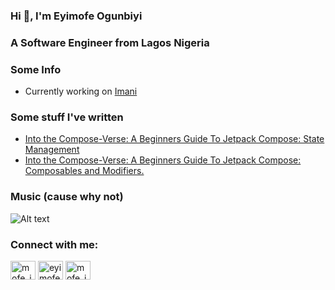 <h3 align="left">Hi 👋, I'm Eyimofe Ogunbiyi</h3>
<h3 align="left">A Software Engineer from Lagos Nigeria</h3>

### Some Info
-  Currently working on [Imani](https://imani.onijekuje.com/)

<!-- - I regularly write articles on [https://strawhatdeveloper.hashnode.dev/](https://strawhatdeveloper.hashnode.dev/) -->

### Some stuff I've written
<!-- BLOG-POST-LIST:START -->
- [Into the Compose-Verse: A Beginners Guide To Jetpack Compose: State Management](https://strawhatdeveloper.hashnode.dev/into-the-compose-verse-a-beginners-guide-to-jetpack-compose-state-management)
- [Into the Compose-Verse: A Beginners Guide To Jetpack Compose:  Composables and Modifiers.](https://strawhatdeveloper.hashnode.dev/into-the-compose-verse-a-beginners-guide-to-jetpack-compose-composables-and-modifiers)
<!-- BLOG-POST-LIST:END -->

### Music (cause why not)

![Alt text](https://spotify-recently-played-readme.vercel.app/api?user=31xj6zjsjjocj6tek646ccbgqj24)
<h3 align="left">Connect with me:</h3>
<p align="left">
<a href="https://twitter.com/mofe_iv" target="blank"><img align="center" src="https://raw.githubusercontent.com/rahuldkjain/github-profile-readme-generator/master/src/images/icons/Social/twitter.svg" alt="mofe_iv" height="30" width="40" /></a>
<a href="https://linkedin.com/in/eyimofe-ogunbiyi" target="blank"><img align="center" src="https://raw.githubusercontent.com/rahuldkjain/github-profile-readme-generator/master/src/images/icons/Social/linked-in-alt.svg" alt="eyimofe ogunbiyi" height="30" width="40" /></a>
<a href="https://instagram.com/mofe_iv" target="blank"><img align="center" src="https://raw.githubusercontent.com/rahuldkjain/github-profile-readme-generator/master/src/images/icons/Social/instagram.svg" alt="mofe_iv" height="30" width="40" /></a>
</p>

